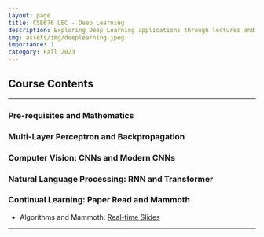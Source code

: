 ```yaml
---
layout: page
title: CSE676 LEC - Deep Learning
description: Exploring Deep Learning applications through lectures and practical projects.
img: assets/img/deeplearning.jpeg
importance: 1
category: Fall 2023
---
```

## Course Contents
---
### Pre-requisites and Mathematics

### Multi-Layer Perceptron and Backpropagation

### Computer Vision: CNNs and Modern CNNs

### Natural Language Processing: RNN and Transformer

### Continual Learning: Paper Read and Mammoth

- Algorithms and Mammoth: [Real-time Slides](https://6535d10b22d9df0008b0825d--remarkable-bienenstitch-54050f.netlify.app/1)
---